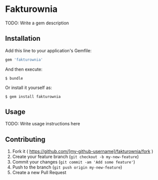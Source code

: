 # Fakturownia

TODO: Write a gem description

## Installation

Add this line to your application's Gemfile:

```ruby
gem 'fakturownia'
```

And then execute:

    $ bundle

Or install it yourself as:

    $ gem install fakturownia

## Usage

TODO: Write usage instructions here

## Contributing

1. Fork it ( https://github.com/[my-github-username]/fakturownia/fork )
2. Create your feature branch (`git checkout -b my-new-feature`)
3. Commit your changes (`git commit -am 'Add some feature'`)
4. Push to the branch (`git push origin my-new-feature`)
5. Create a new Pull Request

